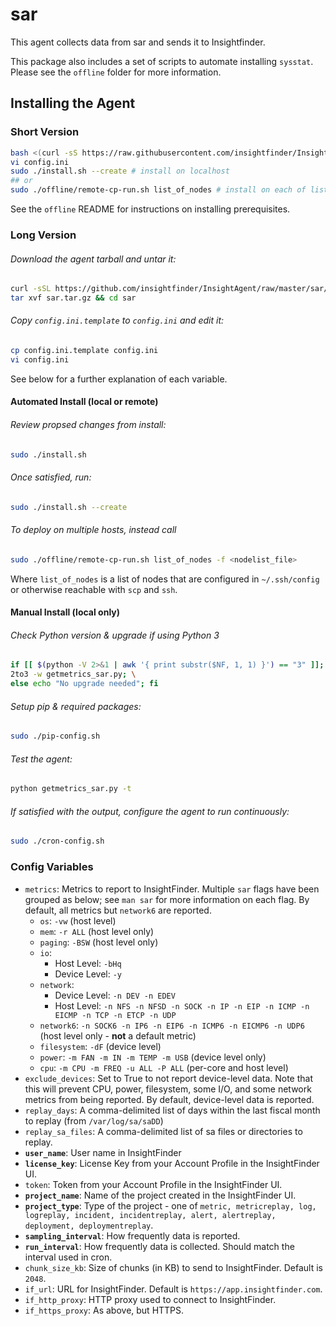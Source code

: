 # sar
This agent collects data from sar and sends it to Insightfinder.

This package also includes a set of scripts to automate installing `sysstat`. Please see the `offline` folder for more information.

## Installing the Agent

### Short Version
```bash
bash <(curl -sS https://raw.githubusercontent.com/insightfinder/InsightAgent/master/utils/fetch-agent.sh) sar && cd sar
vi config.ini
sudo ./install.sh --create # install on localhost
## or 
sudo ./offline/remote-cp-run.sh list_of_nodes # install on each of list_of_nodes
```

See the `offline` README for instructions on installing prerequisites.

### Long Version
###### Download the agent tarball and untar it:
```bash
curl -sSL https://github.com/insightfinder/InsightAgent/raw/master/sar/sar.tar.gz -o sar.tar.gz
tar xvf sar.tar.gz && cd sar
```

###### Copy `config.ini.template` to `config.ini` and edit it:
```bash
cp config.ini.template config.ini
vi config.ini
```
See below for a further explanation of each variable.

#### Automated Install (local or remote)
###### Review propsed changes from install:
```bash
sudo ./install.sh
```

###### Once satisfied, run:
```bash
sudo ./install.sh --create
```

###### To deploy on multiple hosts, instead call 
```bash
sudo ./offline/remote-cp-run.sh list_of_nodes -f <nodelist_file>
```
Where `list_of_nodes` is a list of nodes that are configured in `~/.ssh/config` or otherwise reachable with `scp` and `ssh`.

#### Manual Install (local only)
###### Check Python version & upgrade if using Python 3
```bash
if [[ $(python -V 2>&1 | awk '{ print substr($NF, 1, 1) }') == "3" ]]; then \
2to3 -w getmetrics_sar.py; \
else echo "No upgrade needed"; fi
```

###### Setup pip & required packages:
```bash
sudo ./pip-config.sh
```

###### Test the agent:
```bash
python getmetrics_sar.py -t
```

###### If satisfied with the output, configure the agent to run continuously:
```bash
sudo ./cron-config.sh
```

### Config Variables
* `metrics`: Metrics to report to InsightFinder. Multiple `sar` flags have been grouped as below; see `man sar` for more information on each flag. By default, all metrics but `network6` are reported.
    * `os`: `-vw` (host level)
    * `mem`: `-r ALL` (host level only)
    * `paging`: `-BSW` (host level only)
    * `io`: 
        * Host Level: `-bHq`
        * Device Level: `-y`
    * `network`: 
        * Device Level: `-n DEV -n EDEV`
        * Host Level: `-n NFS -n NFSD -n SOCK -n IP -n EIP -n ICMP -n EICMP -n TCP -n ETCP -n UDP`
    * `network6`: `-n SOCK6 -n IP6 -n EIP6 -n ICMP6 -n EICMP6 -n UDP6` (host level only - **not** a default metric)
    * `filesystem`: `-dF` (device level)
    * `power`: `-m FAN -m IN -m TEMP -m USB` (device level only)
    * `cpu`: `-m CPU -m FREQ -u ALL -P ALL` (per-core and host level)
* `exclude_devices`: Set to True to not report device-level data. Note that this will prevent CPU, power, filesystem, some I/O, and some network metrics from being reported. By default, device-level data is reported.
* `replay_days`: A comma-delimited list of days within the last fiscal month to replay (from `/var/log/sa/saDD`)
* `replay_sa_files`: A comma-delimited list of sa files or directories to replay.
* **`user_name`**: User name in InsightFinder
* **`license_key`**: License Key from your Account Profile in the InsightFinder UI. 
* `token`: Token from your Account Profile in the InsightFinder UI. 
* **`project_name`**: Name of the project created in the InsightFinder UI. 
* **`project_type`**: Type of the project - one of `metric, metricreplay, log, logreplay, incident, incidentreplay, alert, alertreplay, deployment, deploymentreplay`.
* **`sampling_interval`**: How frequently data is reported.
* **`run_interval`**: How frequently data is collected. Should match the interval used in cron.
* `chunk_size_kb`: Size of chunks (in KB) to send to InsightFinder. Default is `2048`.
* `if_url`: URL for InsightFinder. Default is `https://app.insightfinder.com`.
* `if_http_proxy`: HTTP proxy used to connect to InsightFinder.
* `if_https_proxy`: As above, but HTTPS.

